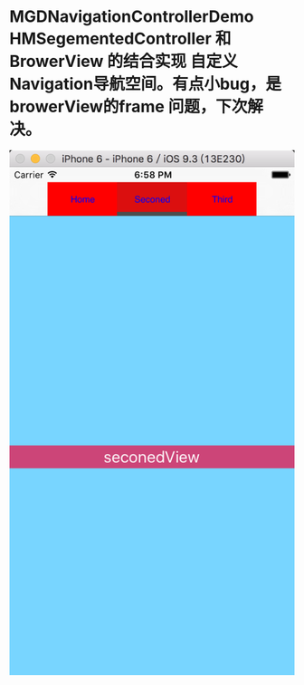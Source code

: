 # MGDNavigationControllerDemo HMSegementedController 和 BrowerView 的结合实现 自定义Navigation导航空间。有点小bug，是browerView的frame 问题，下次解决。


![github](https://github.com/GDMiao/MGDNavigationControllerDemo/blob/master/Image/QQ20160805-0%402x.png)
